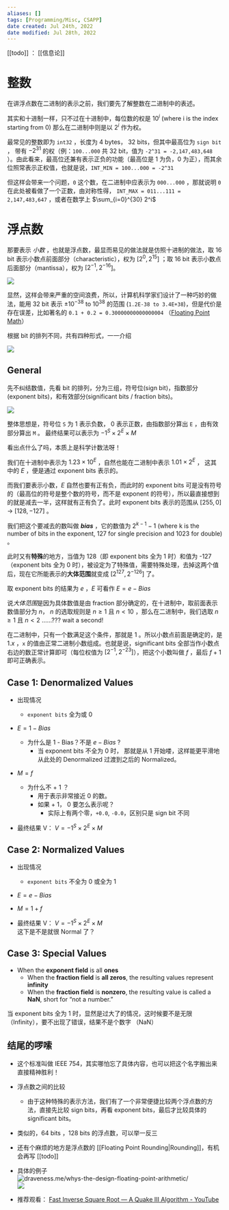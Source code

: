 ```yaml
---
aliases: []
tags: [Programming/Misc, CSAPP] 
date created: Jul 24th, 2022
date modified: Jul 28th, 2022
---
```

[[todo]] ： [[信息论]]

# 整数
在讲浮点数在二进制的表示之前，我们要先了解整数在二进制中的表述。  

其实和十进制一样，只不过在十进制中，每位数的权是 $10^i$ (where i is the index starting from 0) 那么在二进制中则是以 $2^i$ 作为权。  

最常见的整数即为 `int32` ，长度为 4 bytes， 32 bits，但其中最高位为 `sign bit` ， 带有 $-2^{31}$ 的权（例：`100...000` 共 32 bit，值为 `-2^31 = -2,147,483,648` ）。由此看来，最高位还兼有表示正负的功能（最高位是 1 为负，0 为正），而其余位照常表示正权值，也就是说，`INT_MIN = 100...000 = -2^31`  

但这样会带来一个问题，`0` 这个数，在二进制中应表示为 `000...000` ，那就说明 `0` 在此处被看做了一个正数，由对称性得， `INT_MAX = 011...111 = 2,147,483,647` ，或者在数学上 $\sum_{i=0}^{30} 2^i$ 

# 浮点数
那要表示 *小数* ，也就是浮点数，最显而易见的做法就是仿照十进制的做法，取 16 bit 表示小数点前面部分（characteristic），权为 $[2^0, 2^{15}]$ ；取 16 bit 表示小数点后面部分（mantissa），权为 $[2^{-1}, 2^{-16}$]。

![](https://img.ynchen.me/2022/07/f379dbf4efea0b9c3c186200810deff0.png)

显然，这样会带来严重的空间浪费，所以，计算机科学家们设计了一种巧妙的做法，能用 32 bit 表示 $\pm 10^{-38}$ to $10^{38}$  的范围 (`1.2E-38 to 3.4E+38`)，但是代价是存在误差，比如著名的 `0.1 + 0.2 = 0.30000000000000004` （[Floating Point Math](https://0.30000000000000004.com/)）  

根据 bit 的排列不同，共有四种形式，一一介绍  

![](https://s2.loli.net/2022/07/09/m7p3aeODVcSbsro.png)

## General
先不纠结数值，先看 bit 的排列，分为三组，符号位(sign bit)，指数部分(exponent bits)，和有效部分(significant bits / fraction bits)。

![](https://img.ynchen.me/2022/07/be05ce41964f6b800dda318eb84800e5.png)

整体思想是，符号位 `S` 为 1 表示负数， 0 表示正数，由指数部分算出 `E` ，由有效部分算出 `M` 。 最终结果可以表示为 $-1^S \times 2^E \times M$  

看出点什么了吗，本质上是科学计数法呀！

我们在十进制中表示为 $1.23 \times 10^E$ ，自然也能在二进制中表示 $1.01 \times 2^E$ ， 这其中的 $E$ ，便是通过 exponent bits 表示的。  

而我们要表示小数，$E$ 自然也要有正有负，而此时的 exponent bits 可是没有符号的（最高位的符号是整个数的符号，而不是 exponent 的符号），所以最直接想到的就是减去一半，这样就有正有负了。此时 exponent bits 表示的范围从 $[255, 0]$ -> $[128, -127]$ 。  

我们把这个要减去的数叫做 ***bias*** ，它的数值为 $2^{k-1} - 1$ (where k is the number of bits in the exponent, 127 for single precision and 1023 for double)  。

此时又有**特殊**的地方，当值为 128（即 exponent bits 全为 1 时）和值为 -127 （exponent bits 全为 0 时），被设定为了特殊值，需要特殊处理，去掉这两个值后，现在它所能表示的**大体范围**就变成 $[2^{127} , 2^{-126}]$ 了。  

取 exponent bits 的结果为 $e$ ，$E$ 可看作 $E = e - Bias$

说*大体范围*是因为具体数值是由 fraction 部分确定的，在十进制中，取前面表示数值部分为 $n$， $n$ 的选取规则是 $n \geq 1$ 且 $n < 10$ ，那么在二进制中，我们选取 $n \geq 1$ 且 $n < 2$ ......??? wait a second!

在二进制中，只有一个数满足这个条件，那就是 1 。所以小数点前面是确定的，是 $1.x$ ，`x` 的值由正常二进制小数组成。也就是说，significant bits 全部当作小数点右边的数正常计算即可（每位权值为 $[2^{-1}, 2^{-23}]$），把这个小数叫做 $f$ ，最后 $f + 1$ 即可正确表示。

## Case 1: Denormalized Values
- 出现情况
	- `exponent bits` 全为或 0

- $E = 1 - Bias$ 
	- 为什么是 1 - Bias？不是 $e - Bias$ ?
		- 当 exponent bits 不全为 0 时， 那就是从 1 开始喽，这样能更平滑地从此处的 Denormalized 过渡到之后的 Normalized。
- $M = f$
	- 为什么不 + 1 ？
		- 用于表示非常接近 0 的数。
		- 如果 + 1， 0 要怎么表示呢？
			- 实际上有两个零，`+0.0`, `-0.0`，区别只是 sign bit 不同
- 最终结果 V： $V = -1^S \times 2^E \times M$

## Case 2: Normalized Values
- 出现情况
	- `exponent bits` 不全为 0 或全为 1 

- $E = e - Bias$
- $M = 1 + f$
- 最终结果 V： $V = -1^S \times 2^E \times M$  
这下是不是就很 Normal 了？

## Case 3: Special Values
- When the **exponent field** is all **ones**
	- When the **fraction field** is **all zeros**, the resulting values represent **infinity**
	- When the **fraction field** is **nonzero**, the resulting value is called a **NaN**, short for “not a number.”

当 exponent bits 全为 1 时，显然是过大了的情况，这时候要不是无限（Infinity），要不出现了错误，结果不是个数字 （NaN）


## 结尾的啰嗦
- 这个标准叫做 IEEE 754，其实哪怕忘了具体内容，也可以把这个名字搬出来直接精神胜利！
-  浮点数之间的比较
	- 由于这种特殊的表示方法，我们有了一个非常便捷比较两个浮点数的方法，直接先比较 sign bits，再看 exponent bits，最后才比较具体的 significant bits。
- 类似的，64 bits ，128 bits 的浮点数，可以举一反三
- 还有个麻烦的地方是浮点数的 [[Floating Point Rounding|Rounding]]，有机会再写 [[todo]]

- 具体的例子  
![draveness.me/whys-the-design-floating-point-arithmetic/](https://img.ynchen.me/2022/07/11f2dd1279aa17a3aa86419f05c77efd.png)  
![](https://s2.loli.net/2022/07/10/ma4PwZKXDlbQJB6.png)

- 推荐观看： [Fast Inverse Square Root — A Quake III Algorithm - YouTube](https://www.youtube.com/watch?v=p8u_k2LIZyo)